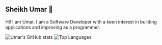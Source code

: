 ## Sheikh Umar 👋

Hi! I am Umar. I am a Software Developer with a keen interest in building applications and improving as a programmer.

![Umar's GitHub stats](https://github-readme-stats.vercel.app/api?username=shumarb&theme=dark&show_icons=true)
![Top Languages](https://github-readme-stats.vercel.app/api/top-langs/?username=shumarb&layout=compact)

<!--
**shumarb/shumarb** is a ✨ _special_ ✨ repository because its `README.md` (this file) appears on your GitHub profile.

Here are some ideas to get you started:

- 🔭 I’m currently working on ...
- 🌱 I’m currently learning ...
- 👯 I’m looking to collaborate on ...
- 🤔 I’m looking for help with ...
- 💬 Ask me about ...
- 📫 How to reach me: ...
- 😄 Pronouns: ...
- ⚡ Fun fact: ...
-->
